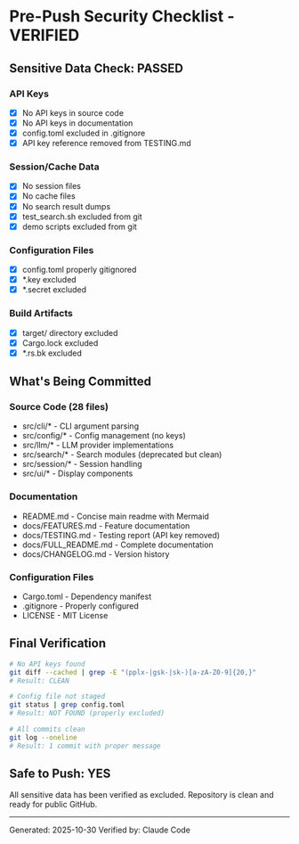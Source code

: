 # Pre-Push Security Checklist - VERIFIED

## Sensitive Data Check: PASSED

### API Keys
- [x] No API keys in source code
- [x] No API keys in documentation
- [x] config.toml excluded in .gitignore
- [x] API key reference removed from TESTING.md

### Session/Cache Data
- [x] No session files
- [x] No cache files
- [x] No search result dumps
- [x] test_search.sh excluded from git
- [x] demo scripts excluded from git

### Configuration Files
- [x] config.toml properly gitignored
- [x] *.key excluded
- [x] *.secret excluded

### Build Artifacts
- [x] target/ directory excluded
- [x] Cargo.lock excluded
- [x] *.rs.bk excluded

## What's Being Committed

### Source Code (28 files)
- src/cli/* - CLI argument parsing
- src/config/* - Config management (no keys)
- src/llm/* - LLM provider implementations
- src/search/* - Search modules (deprecated but clean)
- src/session/* - Session handling
- src/ui/* - Display components

### Documentation
- README.md - Concise main readme with Mermaid
- docs/FEATURES.md - Feature documentation
- docs/TESTING.md - Testing report (API key removed)
- docs/FULL_README.md - Complete documentation
- docs/CHANGELOG.md - Version history

### Configuration Files
- Cargo.toml - Dependency manifest
- .gitignore - Properly configured
- LICENSE - MIT License

## Final Verification

```bash
# No API keys found
git diff --cached | grep -E "(pplx-|gsk-|sk-)[a-zA-Z0-9]{20,}"
# Result: CLEAN

# Config file not staged
git status | grep config.toml
# Result: NOT FOUND (properly excluded)

# All commits clean
git log --oneline
# Result: 1 commit with proper message
```

## Safe to Push: YES

All sensitive data has been verified as excluded.
Repository is clean and ready for public GitHub.

---
Generated: 2025-10-30
Verified by: Claude Code
